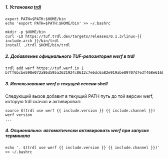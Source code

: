 ##### 1. Установка [trdl](https://github.com/werf/trdl)

```shell
export PATH=$PATH:$HOME/bin
echo 'export PATH=$PATH:$HOME/bin' >> ~/.bashrc

mkdir -p $HOME/bin
curl -LO https://tuf.trdl.dev/targets/releases/0.1.3/linux-{{ include.arch }}/bin/trdl
install ./trdl $HOME/bin/trdl
```

##### 2. Добавление официального TUF-репозитория werf в trdl

```shell
trdl add werf https://tuf.werf.io 1 b7ff6bcbe598e072a86d595a3621924c8612c7e6dc6a82e919abe89707d7e3f468e616b5635630680dd1e98fc362ae5051728406700e6274c5ed1ad92bea52a2
```

##### 3. Использование werf в текущей сессии shell

Следующий вызов добавит в текущий PATH путь до той версии werf, которую trdl скачал и активировал:

```shell
source $(trdl use werf {{ include.version }} {{ include.channel }})
werf version
...
```

##### 4. Опционально: автоматически активировать werf при запуске терминала

```shell
echo '. $(trdl use werf {{ include.version }} {{ include.channel }})' >> ~/.bashrc
```

